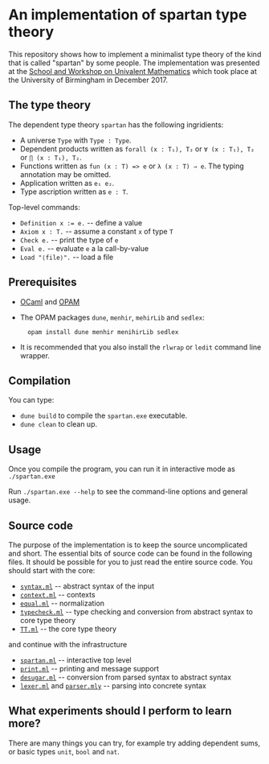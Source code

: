 # An implementation of spartan type theory

This repository shows how to implement a minimalist type theory of the kind that is called
"spartan" by some people. The implementation was presented at the [School and Workshop on
Univalent Mathematics](https://unimath.github.io/bham2017/) which took place at the
University of Birmingham in December 2017.

## The type theory

The dependent type theory `spartan` has the following ingridients:

* A universe `Type` with `Type : Type`.
* Dependent products written as `forall (x : T₁), T₂` or `∀ (x : T₁), T₂` or `∏ (x : T₁), T₂`.
* Functions written as `fun (x : T) => e` or `λ (x : T) ⇒ e`. The typing annotation may be omitted.
* Application written as `e₁ e₂`.
* Type ascription written as `e : T`.

Top-level commands:

* `Definition x := e.` -- define a value
* `Axiom x : T.` -- assume a constant `x` of type `T`
* `Check e.` -- print the type of `e`
* `Eval e.` -- evaluate `e` a la call-by-value
* `Load "⟨file⟩".` -- load a file

## Prerequisites

* [OCaml](https://ocaml.org) and [OPAM](https://opam.ocaml.org)

* The OPAM packages `dune`, `menhir`, `mehirLib` and `sedlex`:

        opam install dune menhir menihirLib sedlex

* It is recommended that you also install the `rlwrap` or `ledit` command line wrapper.

## Compilation

You can type:

* `dune build` to compile the `spartan.exe` executable.
* `dune clean` to clean up.

## Usage

Once you compile the program, you can run it in interactive mode as `./spartan.exe`

Run `./spartan.exe --help` to see the command-line options and general usage.


## Source code

The purpose of the implementation is to keep the source uncomplicated and short. The
essential bits of source code can be found in the following files. It should be possible
for you to just read the entire source code. You should start with the core:

* [`syntax.ml`](src/syntax.ml) -- abstract syntax of the input
* [`context.ml`](src/context.ml) -- contexts
* [`equal.ml`](src/equal.ml) -- normalization
* [`typecheck.ml`](src/typecheck.ml) -- type checking and conversion from abstract syntax to core type theory
* [`TT.ml`](src/TT.ml) -- the core type theory

and continue with the infrastructure

* [`spartan.ml`](src/spartan.ml) -- interactive top level
* [`print.ml`](src/print.ml) -- printing and message support
* [`desugar.ml`](src/desugar.ml) -- conversion from parsed syntax to abstract syntax
* [`lexer.ml`](src/lexer.ml) and [`parser.mly`](src/parser.mly) -- parsing into concrete syntax

## What experiments should I perform to learn more?

There are many things you can try, for example try adding dependent sums, or basic types
`unit`, `bool` and `nat`.

